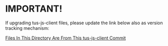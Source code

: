 # IMPORTANT!

If upgrading tus-js-client files, please update the link below also as version tracking mechanism:

[Files In This Directory Are From This tus-js-client Commit](https://github.com/tus/tus-js-client/tree/24c6fb11e059e2bce47a1b84744d360965d5bd05/dist)
